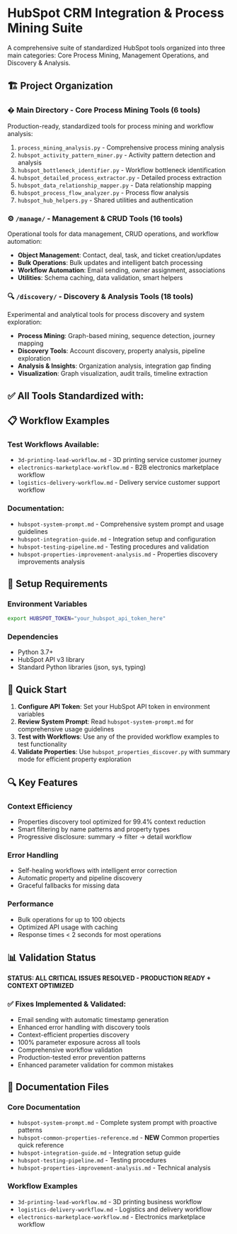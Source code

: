 # HubSpot CRM Integration & Process Mining Suite

A comprehensive suite of standardized HubSpot tools organized into three main categories: Core Process Mining, Management Operations, and Discovery & Analysis.

## 🏗️ **Project Organization**

### **� Main Directory - Core Process Mining Tools (6 tools)**
Production-ready, standardized tools for process mining and workflow analysis:
1. `process_mining_analysis.py` - Comprehensive process mining analysis
2. `hubspot_activity_pattern_miner.py` - Activity pattern detection and analysis  
3. `hubspot_bottleneck_identifier.py` - Workflow bottleneck identification
4. `hubspot_detailed_process_extractor.py` - Detailed process extraction
5. `hubspot_data_relationship_mapper.py` - Data relationship mapping
6. `hubspot_process_flow_analyzer.py` - Process flow analysis
7. `hubspot_hub_helpers.py` - Shared utilities and authentication

### **⚙️ `/manage/` - Management & CRUD Tools (16 tools)**
Operational tools for data management, CRUD operations, and workflow automation:
- **Object Management**: Contact, deal, task, and ticket creation/updates
- **Bulk Operations**: Bulk updates and intelligent batch processing  
- **Workflow Automation**: Email sending, owner assignment, associations
- **Utilities**: Schema caching, data validation, smart helpers

### **🔍 `/discovery/` - Discovery & Analysis Tools (18 tools)**
Experimental and analytical tools for process discovery and system exploration:
- **Process Mining**: Graph-based mining, sequence detection, journey mapping
- **Discovery Tools**: Account discovery, property analysis, pipeline exploration
- **Analysis & Insights**: Organization analysis, integration gap finding
- **Visualization**: Graph visualization, audit trails, timeline extraction

## ✅ **All Tools Standardized with:**

## 📋 Workflow Examples

### Test Workflows Available:
- `3d-printing-lead-workflow.md` - 3D printing service customer journey
- `electronics-marketplace-workflow.md` - B2B electronics marketplace workflow  
- `logistics-delivery-workflow.md` - Delivery service customer support workflow

### Documentation:
- `hubspot-system-prompt.md` - Comprehensive system prompt and usage guidelines
- `hubspot-integration-guide.md` - Integration setup and configuration
- `hubspot-testing-pipeline.md` - Testing procedures and validation
- `hubspot-properties-improvement-analysis.md` - Properties discovery improvements analysis

## 🔧 Setup Requirements

### Environment Variables
```bash
export HUBSPOT_TOKEN="your_hubspot_api_token_here"
```

### Dependencies
- Python 3.7+
- HubSpot API v3 library
- Standard Python libraries (json, sys, typing)

## 🎯 Quick Start

1. **Configure API Token**: Set your HubSpot API token in environment variables
2. **Review System Prompt**: Read `hubspot-system-prompt.md` for comprehensive usage guidelines
3. **Test with Workflows**: Use any of the provided workflow examples to test functionality
4. **Validate Properties**: Use `hubspot_properties_discover.py` with summary mode for efficient property exploration

## 🔍 Key Features

### Context Efficiency
- Properties discovery tool optimized for 99.4% context reduction
- Smart filtering by name patterns and property types
- Progressive disclosure: summary → filter → detail workflow

### Error Handling
- Self-healing workflows with intelligent error correction
- Automatic property and pipeline discovery
- Graceful fallbacks for missing data

### Performance
- Bulk operations for up to 100 objects
- Optimized API usage with caching
- Response times < 2 seconds for most operations

## 📊 Validation Status

**STATUS: ALL CRITICAL ISSUES RESOLVED - PRODUCTION READY + CONTEXT OPTIMIZED**

### ✅ Fixes Implemented & Validated:
- Email sending with automatic timestamp generation
- Enhanced error handling with discovery tools
- Context-efficient properties discovery
- 100% parameter exposure across all tools
- Comprehensive workflow validation
- Production-tested error prevention patterns
- Enhanced parameter validation for common mistakes

## 📖 Documentation Files

### Core Documentation
- `hubspot-system-prompt.md` - Complete system prompt with proactive patterns
- `hubspot-common-properties-reference.md` - **NEW** Common properties quick reference
- `hubspot-integration-guide.md` - Integration setup guide
- `hubspot-testing-pipeline.md` - Testing procedures
- `hubspot-properties-improvement-analysis.md` - Technical analysis

### Workflow Examples
- `3d-printing-lead-workflow.md` - 3D printing business workflow
- `logistics-delivery-workflow.md` - Logistics and delivery workflow  
- `electronics-marketplace-workflow.md` - Electronics marketplace workflow
